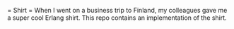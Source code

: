 = Shirt =
When I went on a business trip to Finland, my colleagues gave me a super cool Erlang shirt.
This repo contains an implementation of the shirt.
